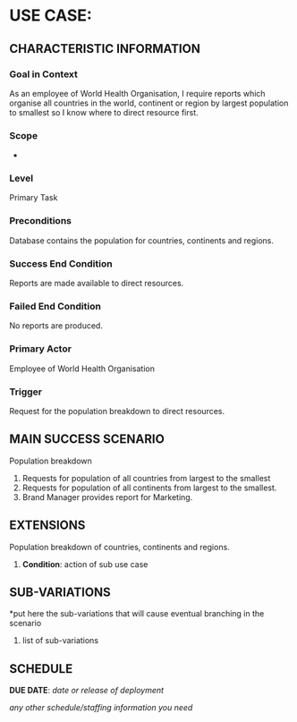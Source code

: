 # USE CASE: <number> <the name should be the goal as a short active verb phrase>

## CHARACTERISTIC INFORMATION

### Goal in Context

As an employee of World Health Organisation, I require reports which organise all countries in the world, continent or region by largest population to smallest so I know where to direct resource first.

### Scope

*

### Level

Primary Task

### Preconditions

Database contains the population for countries, continents and regions.

### Success End Condition

Reports are made available to direct resources.

### Failed End Condition

No reports are produced.
### Primary Actor

Employee of World Health Organisation

### Trigger

Request for the population breakdown to direct resources.

## MAIN SUCCESS SCENARIO

Population breakdown

1. Requests for population of all countries from largest to the smallest 
3. Requests for population of all continents from largest to the smallest.
4. Brand Manager provides report for Marketing.

## EXTENSIONS

Population breakdown of countries, continents and regions.

1. **Condition**: action of sub use case

## SUB-VARIATIONS

*put here the sub-variations that will cause eventual branching in the scenario

1. list of sub-variations

## SCHEDULE

**DUE DATE**: *date or release of deployment*

*any other schedule/staffing information you need*